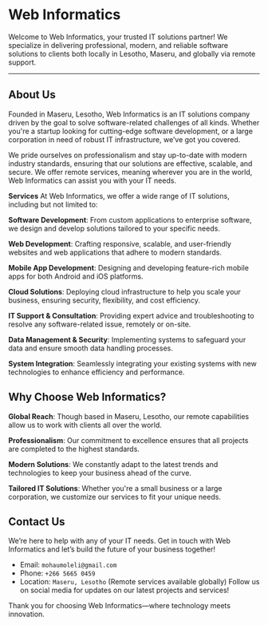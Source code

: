 # Web Informatics

Welcome to Web Informatics, your trusted IT solutions partner! We specialize in delivering professional, modern, and reliable software solutions to clients both locally in Lesotho, Maseru, and globally via remote support.

---

## About Us

Founded in Maseru, Lesotho, Web Informatics is an IT solutions company driven by the goal to solve software-related challenges of all kinds. Whether you're a startup looking for cutting-edge software development, or a large corporation in need of robust IT infrastructure, we’ve got you covered.

We pride ourselves on professionalism and stay up-to-date with modern industry standards, ensuring that our solutions are effective, scalable, and secure. We offer remote services, meaning wherever you are in the world, Web Informatics can assist you with your IT needs.

**Services**
At Web Informatics, we offer a wide range of IT solutions, including but not limited to:

**Software Development**: From custom applications to enterprise software, we design and develop solutions tailored to your specific needs.

**Web Development**: Crafting responsive, scalable, and user-friendly websites and web applications that adhere to modern standards.

**Mobile App Development**: Designing and developing feature-rich mobile apps for both Android and iOS platforms.

**Cloud Solutions**: Deploying cloud infrastructure to help you scale your business, ensuring security, flexibility, and cost efficiency.

**IT Support & Consultation**: Providing expert advice and troubleshooting to resolve any software-related issue, remotely or on-site.

**Data Management & Security**: Implementing systems to safeguard your data and ensure smooth data handling processes.

**System Integration**: Seamlessly integrating your existing systems with new technologies to enhance efficiency and performance.

## Why Choose Web Informatics?

**Global Reach**: Though based in Maseru, Lesotho, our remote capabilities allow us to work with clients all over the world.

**Professionalism**: Our commitment to excellence ensures that all projects are completed to the highest standards.

**Modern Solutions**: We constantly adapt to the latest trends and technologies to keep your business ahead of the curve.

**Tailored IT Solutions**: Whether you're a small business or a large corporation, we customize our services to fit your unique needs.

## Contact Us
We’re here to help with any of your IT needs. Get in touch with Web Informatics and let’s build the future of your business together!

- Email: ```mohaumoleli@gmail.com```
- Phone: ```+266 5665 0459```
- Location: ```Maseru, Lesotho``` (Remote services available globally)
Follow us on social media for updates on our latest projects and services!

Thank you for choosing Web Informatics—where technology meets innovation.
